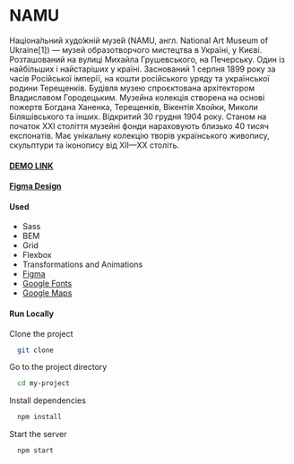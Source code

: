 # NAMU

Націона́льний худо́жній музе́й (NAMU, англ. National Art Museum of Ukraine[1]) — музей образотворчого мистецтва в Україні, у Києві. Розташований на вулиці Михайла Грушевського, на Печерську. Один із найбільших і найстаріших у країні. Заснований 1 серпня 1899 року за часів Російської імперії, на кошти російського уряду та української родини Терещенків. Будівля музею спроєктована архітектором Владиславом Городецьким. Музейна колекція створена на основі пожертв Богдана Ханенка, Терещенків, Вікентія Хвойки, Миколи Біляшівського та інших. Відкритий 30 грудня 1904 року. Станом на початок ХХІ століття музейні фонди нараховують близько 40 тисяч експонатів. Має унікальну колекцію творів українського живопису, скульптури та іконопису від XII—ХХ століть.

#### [DEMO LINK](https://mariasnegireva.github.io/namu-landing/)

#### [Figma Design](https://www.figma.com/file/HL3XGt5ZatvJoYBhOaWY5x/museum-prototype?node-id=12431%3A2586&mode=dev)

#### Used

- Sass
- BEM
- Grid
- Flexbox
- Transformations and Animations
- [Figma](https://www.figma.com/)
- [Google Fonts](https://fonts.google.com/)
- [Google Maps](https://www.google.com.ua/maps)

#### Run Locally

Clone the project

```bash
  git clone
```

Go to the project directory

```bash
  cd my-project
```

Install dependencies

```bash
  npm install
```

Start the server

```bash
  npm start
```
